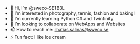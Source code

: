 - 👋 Hi, I’m @sweco-SE1B3L
- 👀 I’m interested in photography, tennis, fashion and baking!
- 🌱 I’m currently learning Python C# and Twinfinity
- 💞️ I’m looking to collaborate on WebApps and Websites
- 📫 How to reach me: matias.salinas@sweco.se
- ⚡ Fun fact: I like ice cream

<!---
sweco-SE1B3L/sweco-SE1B3L is a ✨ special ✨ repository because its `README.md` (this file) appears on your GitHub profile.
You can click the Preview link to take a look at your changes.
--->
